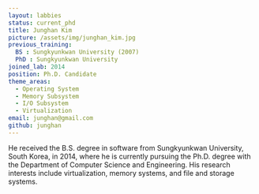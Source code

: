 ```yaml
---
layout: labbies
status: current_phd
title: Junghan Kim
picture: /assets/img/junghan_kim.jpg
previous_training:
  BS : Sungkyunkwan University (2007)
  PhD : Sungkyunkwan University
joined_lab: 2014
position: Ph.D. Candidate
theme_areas:
  - Operating System
  - Memory Subsystem
  - I/O Subsystem
  - Virtualization
email: junghan@gmail.com
github: junghan
---
```


He received the B.S. degree in software from Sungkyunkwan University, South
Korea, in 2014, where he is currently pursuing the Ph.D. degree with the Department of Computer Science and Engineering. His research interests include virtualization, memory systems, and file and storage systems. 
